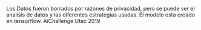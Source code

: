Los Datos fueron borrados por razones de privacidad, pero se puede ver el analisis de datos y las diferentes estrategias usadas. El modelo esta creado en tensorflow. AiChallenge Utec 2019
